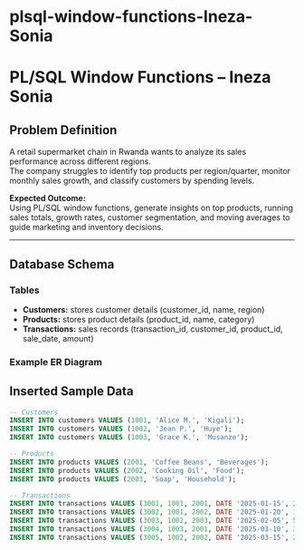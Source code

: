 # plsql-window-functions-Ineza-Sonia
# PL/SQL Window Functions – Ineza Sonia

## Problem Definition
A retail supermarket chain in Rwanda wants to analyze its sales performance across different regions.  
The company struggles to identify top products per region/quarter, monitor monthly sales growth, and classify customers by spending levels.  

**Expected Outcome:**  
Using PL/SQL window functions, generate insights on top products, running sales totals, growth rates, customer segmentation, and moving averages to guide marketing and inventory decisions.

---

## Database Schema


### Tables
- **Customers:** stores customer details (customer_id, name, region)  
- **Products:** stores product details (product_id, name, category)  
- **Transactions:** sales records (transaction_id, customer_id, product_id, sale_date, amount)  

### Example ER Diagram

## Inserted Sample Data

```sql
-- Customers
INSERT INTO customers VALUES (1001, 'Alice M.', 'Kigali');
INSERT INTO customers VALUES (1002, 'Jean P.', 'Huye');
INSERT INTO customers VALUES (1003, 'Grace K.', 'Musanze');

-- Products
INSERT INTO products VALUES (2001, 'Coffee Beans', 'Beverages');
INSERT INTO products VALUES (2002, 'Cooking Oil', 'Food');
INSERT INTO products VALUES (2003, 'Soap', 'Household');

-- Transactions
INSERT INTO transactions VALUES (3001, 1001, 2001, DATE '2025-01-15', 25000);
INSERT INTO transactions VALUES (3002, 1001, 2002, DATE '2025-01-20', 15000);
INSERT INTO transactions VALUES (3003, 1002, 2003, DATE '2025-02-05', 5000);
INSERT INTO transactions VALUES (3004, 1003, 2001, DATE '2025-03-10', 30000);
INSERT INTO transactions VALUES (3005, 1002, 2002, DATE '2025-03-15', 20000);
